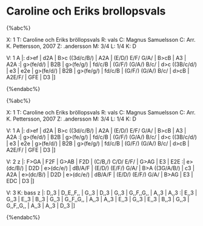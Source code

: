 # Caroline och Eriks brollopsvals

{%abc%}

X: 1
T: Caroline och Eriks bröllopsvals 
R: vals
C: Magnus Samuelsson 
C: Arr. K. Pettersson, 2007 
Z: .andersson 
M: 3/4
L: 1/4
K: D 

V: 1
A |: d>ef | d2A | B>c ((3d/c/B/) | A2A | (E/D/) E/F/ G/A/ | B>cB | A3 | A2A :| 
g>(fe/d/) | B2B | g>(fe/g/) | fd/c/B | (G/F/) (G/A/) B/c/ | d>c ((3B/c/d/) | e3 | e2e | 
g>(fe/d/) | B2B | g>(fe/g/) | fd/c/B | (G/F/) (G/A/) B/c/ | d>cB | A2E/F/ | GFE | D3 |] 

{%endabc%}

{%abc%}

X: 1
T: Caroline och Eriks bröllopsvals 
R: vals
C: Magnus Samuelsson 
C: Arr. K. Pettersson, 2007 
Z: .andersson 
M: 3/4
L: 1/4
K: D 

V: 1
A |: d>ef | d2A | B>c ((3d/c/B/) | A2A | (E/D/) E/F/ G/A/ | B>cB | A3 | A2A :| 
g>(fe/d/) | B2B | g>(fe/g/) | fd/c/B | (G/F/) (G/A/) B/c/ | d>c ((3B/c/d/) | e3 | e2e | 
g>(fe/d/) | B2B | g>(fe/g/) | fd/c/B | (G/F/) (G/A/) B/c/ | d>cB | A2E/F/ | GFE | D3 |] 

V: 2 
z |: F>GA | F2F | G>AB | F2D | (C/B,/) C/D/ E/F/ | G>AG | E3 | E2E :| 
e>(dc/B/) | D2D | e>(dc/e/) | dB/A/F | (E/D/) (E/F/) G/A/ | B>A ((3G/A/B/) | c3 | A2A | 
e>(dc/B/) | D2D | e>(dc/e/) | dB/A/F | (E/D/) (E/F/) G/A/ | B>AG | E3 | EDC | D3 |]

V: 3
K: bass
z |: D,,3 | D,,E,,F,, | G,,3 | D,,3 | G,,3 | G,,F,,G,, | A,,3 | A,,3 :| 
E,,3 | G,,3 | E,,3 | B,,3 | G,,3 | G,,F,,G,, | A,,3 | A,,3 | 
E,,3 | G,,3 | E,,3 | B,,3 | G,,3 | G,,F,,G,, | A,,3 | A,,3 | D,,3 |] 

{%endabc%}

